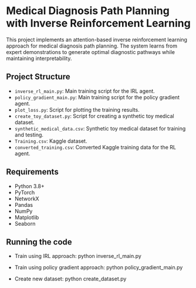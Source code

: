 # Medical Diagnosis Path Planning with Inverse Reinforcement Learning

This project implements an attention-based inverse reinforcement learning approach for medical diagnosis path planning. The system learns from expert demonstrations to generate optimal diagnostic pathways while maintaining interpretability.

## Project Structure

- `inverse_rl_main.py`: Main training script for the IRL agent.
- `policy_gradient_main.py`: Main training script for the policy gradient agent.
- `plot_loss.py`: Script for plotting the training results.
- `create_toy_dataset.py`: Script for creating a synthetic toy medical dataset.
- `synthetic_medical_data.csv`: Synthetic toy medical dataset for training and testing.
- `Training.csv`: Kaggle dataset.
- `converted_training.csv`: Converted Kaggle training data for the RL agent.


## Requirements

- Python 3.8+
- PyTorch
- NetworkX
- Pandas
- NumPy
- Matplotlib
- Seaborn

## Running the code
- Train using IRL approach:
python inverse_rl_main.py

- Train using policy gradient approach:
python policy_gradient_main.py

- Create new dataset:
python create_dataset.py
